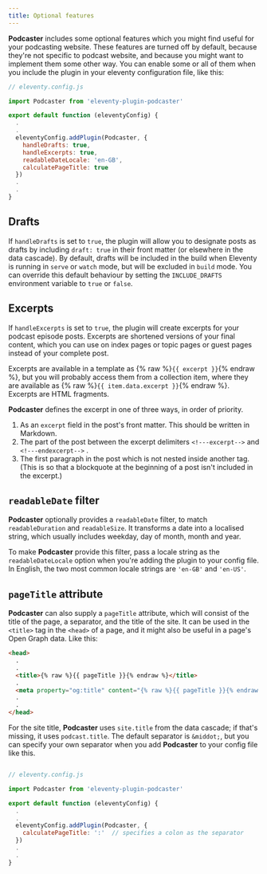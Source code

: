 ```yaml
---
title: Optional features
---
```

**Podcaster** includes some optional features which you might find useful for your podcasting website. These features are turned off by default, because they're not specific to podcast website, and because you might want to implement them some other way. You can enable some or all of them when you include the plugin in your eleventy configuration file, like this:

```javascript
// eleventy.config.js

import Podcaster from 'eleventy-plugin-podcaster'

export default function (eleventyConfig) {
  .
  .
  eleventyConfig.addPlugin(Podcaster, {
    handleDrafts: true,
    handleExcerpts: true,
    readableDateLocale: 'en-GB',
    calculatePageTitle: true
  })
  .
  .
}
```

## Drafts

If `handleDrafts` is set to `true`, the plugin will allow you to designate posts as drafts by including `draft: true` in their front matter (or elsewhere in the data cascade). By default, drafts will be included in the build when Eleventy is running in `serve` or `watch` mode, but will be excluded in `build` mode. You can override this default behaviour by setting the `INCLUDE_DRAFTS` environment variable to `true` or `false`.

## Excerpts

If `handleExcerpts` is set to `true`, the plugin will create excerpts for your podcast episode posts. Excerpts are shortened versions of your final content, which you can use on index pages or topic pages or guest pages instead of your complete post.

Excerpts are available in a template as {% raw %}`{{ excerpt }}`{% endraw %}, but you will probably access them from a collection item, where they are available as {% raw %}`{{ item.data.excerpt }}`{% endraw %}. Excerpts are HTML fragments.

**Podcaster** defines the excerpt in one of three ways, in order of priority.

1. As an `excerpt` field in the post's front matter. This should be written in Markdown.
2. The part of the post between the excerpt delimiters `<!---excerpt-->` and `<!---endexcerpt-->` .
3. The first paragraph in the post which is not nested inside another tag. (This is so that a blockquote at the beginning of a post isn't included in the excerpt.)

## `readableDate` filter

**Podcaster** optionally provides a `readableDate` filter, to match `readableDuration` and `readableSize`. It transforms a date into a localised string, which usually includes weekday, day of month, month and year.

To make **Podcaster** provide this filter, pass a locale string as the `readableDateLocale` option when you're adding the plugin to your config file. In English, the two most common locale strings are `'en-GB'` and `'en-US'`.

## `pageTitle` attribute

**Podcaster** can also supply a `pageTitle` attribute, which will consist of the title of the page, a separator, and the title of the site. It can be used in the `<title>` tag in the `<head>` of a page, and it might also be useful in a page's Open Graph data. Like this:

```html
<head>
  .
  .
  <title>{% raw %}{{ pageTitle }}{% endraw %}</title>
  .
  <meta property="og:title" content="{% raw %}{{ pageTitle }}{% endraw %}">
  .
  .
</head>
```

For the site title, **Podcaster** uses `site.title` from the data cascade; if that's missing, it uses `podcast.title`. The default separator is `&middot;`, but you can specify your own separator when you add **Podcaster** to your config file like this.

```javascript

// eleventy.config.js

import Podcaster from 'eleventy-plugin-podcaster'

export default function (eleventyConfig) {
  .
  .
  eleventyConfig.addPlugin(Podcaster, {
    calculatePageTitle: ':'  // specifies a colon as the separator
  })
  .
  .
}
```
